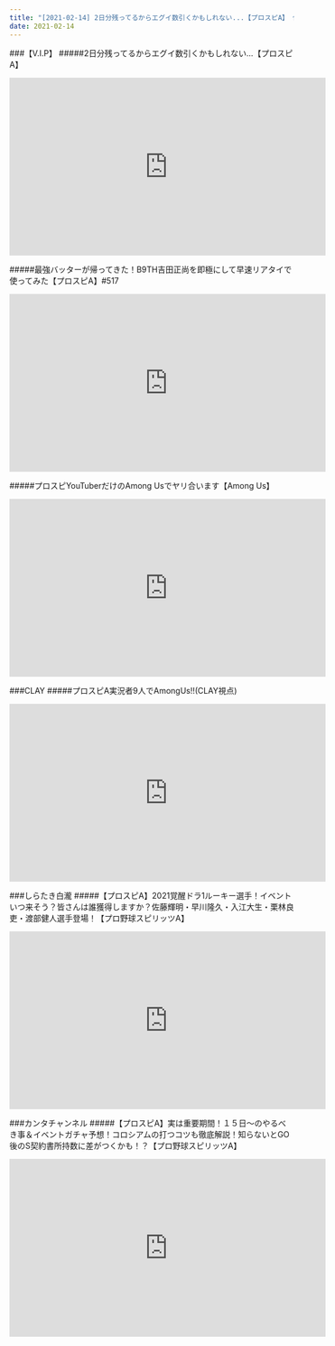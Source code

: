 ```yaml
---
title: "[2021-02-14] 2日分残ってるからエグイ数引くかもしれない...【プロスピA】 他"
date: 2021-02-14
---
```

###【V.I.P】
#####2日分残ってるからエグイ数引くかもしれない...【プロスピA】
<iframe width="560" height="315" src="https://www.youtube.com/embed/iTCrpzlVilI" frameborder="0" allow="accelerometer; autoplay; clipboard-write; encrypted-media; gyroscope; picture-in-picture" allowfullscreen></iframe>

#####最強バッターが帰ってきた！B9TH吉田正尚を即極にして早速リアタイで使ってみた【プロスピA】#517
<iframe width="560" height="315" src="https://www.youtube.com/embed/uJhDyXgPdko" frameborder="0" allow="accelerometer; autoplay; clipboard-write; encrypted-media; gyroscope; picture-in-picture" allowfullscreen></iframe>

#####プロスピYouTuberだけのAmong Usでヤリ合います【Among Us】
<iframe width="560" height="315" src="https://www.youtube.com/embed/N4W1ILIEnTc" frameborder="0" allow="accelerometer; autoplay; clipboard-write; encrypted-media; gyroscope; picture-in-picture" allowfullscreen></iframe>

###CLAY
#####プロスピA実況者9人でAmongUs!!(CLAY視点)
<iframe width="560" height="315" src="https://www.youtube.com/embed/jm6ZaNEVsCE" frameborder="0" allow="accelerometer; autoplay; clipboard-write; encrypted-media; gyroscope; picture-in-picture" allowfullscreen></iframe>

###しらたき白瀧
#####【プロスピA】2021覚醒ドラ1ルーキー選手！イベントいつ来そう？皆さんは誰獲得しますか？佐藤輝明・早川隆久・入江大生・栗林良吏・渡部健人選手登場！【プロ野球スピリッツA】
<iframe width="560" height="315" src="https://www.youtube.com/embed/E096G-NBjxg" frameborder="0" allow="accelerometer; autoplay; clipboard-write; encrypted-media; gyroscope; picture-in-picture" allowfullscreen></iframe>

###カンタチャンネル
#####【プロスピA】実は重要期間！１５日～のやるべき事＆イベントガチャ予想！コロシアムの打つコツも徹底解説！知らないとGO後のS契約書所持数に差がつくかも！？【プロ野球スピリッツA】
<iframe width="560" height="315" src="https://www.youtube.com/embed/p8VfXCctB-g" frameborder="0" allow="accelerometer; autoplay; clipboard-write; encrypted-media; gyroscope; picture-in-picture" allowfullscreen></iframe>

